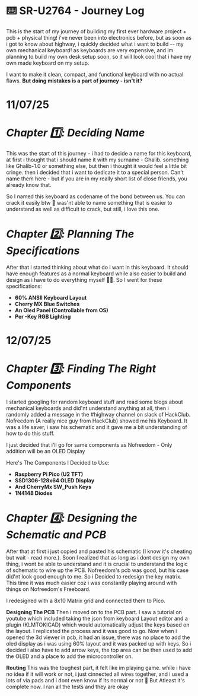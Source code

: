# ⌨️ SR-U2764 - Journey Log
This is the start of my journey of building my first ever hardware project + pcb + physical thing! i've never been into electronics before, but as soon as i got to know about highway, i quickly decided what i want to build -- my own mechanical keyboard! as keyboards are very expensive, and im planning to build my own desk setup soon, so it will look cool that i have my own made keyboard on my setup.

I want to make it clean, compact, and functional keyboard with no actual flaws. **But doing mistakes is a part of journey - isn't it?**

# 11/07/25
# *Chapter 1️⃣: Deciding Name*
This was the start of this journey - i had to decide a name for this keyboard, at first i thought that i should name it with my surname - Ghalib. something like Ghalib-1.0 or something else, but then i thought it would feel a little bit cringe. then i decided that i want to dedicate it to a special person. Can't name them here - but if you are in my really short list of close friends, you already know that.

So I named this keyboard as codename of the bond between us. You can crack it easily btw 🥲 was'nt able to name something that is easier to understand as well as difficult to crack, but still, i love this one.

# _Chapter 2️⃣: Planning The Specifications_

After that i started thinking about what do i want in this keyboard. It should have enough features as a normal keyboard while also easier to build and design as i have to do everything myself 🥲🥲. So I went for these specifications:

- **60% ANSII Keyboard Layout**
- **Cherry MX Blue Switches**
- **An Oled Panel (Controllable from OS)**
- **Per -Key RGB Lighting**

# 12/07/25

# _Chapter 3️⃣: Finding The Right Components_
I started googling for random keyboard stuff and read some blogs about mechanical keyboards and did'nt understand anything at all, then i randomly added a message in the #highway channel on slack of HackClub. Nofreedom (A really nice guy from HackClub) showed me his Keyboard. It was a life saver, i saw his schematic and it gave me a bit understanding of how to do this stuff. 

I just decided that i'll go for same components as Nofreedom - Only addition will be an OLED Display

Here's The Components I Decided to Use:
- **Raspberry Pi Pico (U2 TFT)**
- **SSD1306-128x64 OLED Display**
- **And CherryMx SW_Push Keys**
- **1N4148 Diodes**

# _Chapter 4️⃣: Designing the Schematic and PCB_

After that at first i just copied and pasted his schematic (I know it's cheating but wait - read more.). Soon I realized that as long as i dont design my own thing, i wont be able to understand and it is crucial to understand the logic of schematic to wire up the PCB. Nofreedom's pcb was good, but his case did'nt look good enough to me. So i Decided to redesign the key matrix. This time it was much easier coz i was constantly playing around with things on Nofreedom's Freeboard.

I redesigned with a 8x10 Matrix grid and connected them to Pico. 

**Designing The PCB**
Then i moved on to the PCB part. I saw a tutorial on youtube which included taking the json from keyboard Layout editor and a plugin (KLMTOKICAD) which would automatically adjust the keys based on the layout. I replicated the process and it was good to go. Now when i opened the 3d viewer in pcb, it had an issue, there was no place to add the oled display as i was using 60% layout and it was packed up with keys. So i decided i also have to add arrow keys, the top area can be then used to add the OLED and a place to add the microcontroller on.

**Routing**
This was the toughest part, it felt like im playing game. while i have no idea if it will work or not, i just cinnected all wires together, and i used a lots of via pads and i dont even know if its normal or not 🙂
 But Atleast it's complete now. I ran all the tests and they are okay